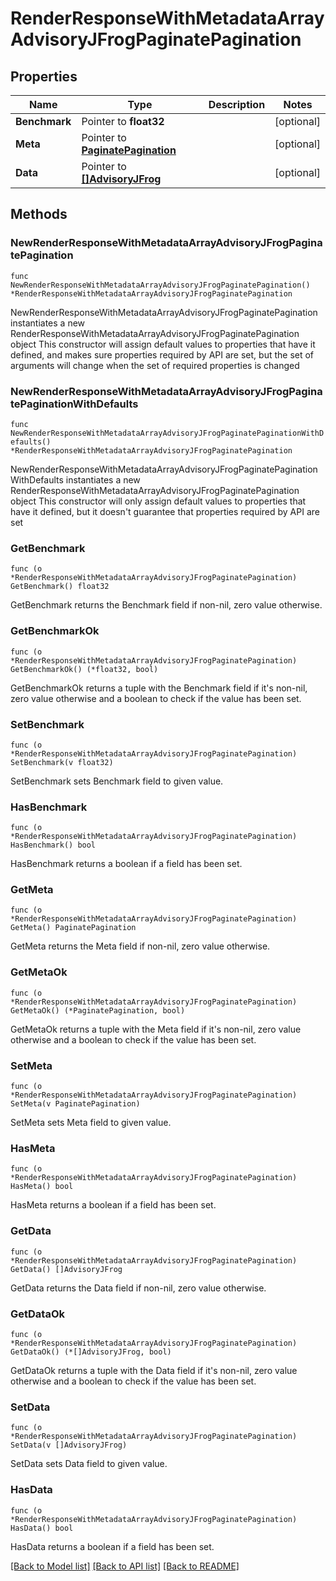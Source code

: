 # RenderResponseWithMetadataArrayAdvisoryJFrogPaginatePagination

## Properties

Name | Type | Description | Notes
------------ | ------------- | ------------- | -------------
**Benchmark** | Pointer to **float32** |  | [optional] 
**Meta** | Pointer to [**PaginatePagination**](PaginatePagination.md) |  | [optional] 
**Data** | Pointer to [**[]AdvisoryJFrog**](AdvisoryJFrog.md) |  | [optional] 

## Methods

### NewRenderResponseWithMetadataArrayAdvisoryJFrogPaginatePagination

`func NewRenderResponseWithMetadataArrayAdvisoryJFrogPaginatePagination() *RenderResponseWithMetadataArrayAdvisoryJFrogPaginatePagination`

NewRenderResponseWithMetadataArrayAdvisoryJFrogPaginatePagination instantiates a new RenderResponseWithMetadataArrayAdvisoryJFrogPaginatePagination object
This constructor will assign default values to properties that have it defined,
and makes sure properties required by API are set, but the set of arguments
will change when the set of required properties is changed

### NewRenderResponseWithMetadataArrayAdvisoryJFrogPaginatePaginationWithDefaults

`func NewRenderResponseWithMetadataArrayAdvisoryJFrogPaginatePaginationWithDefaults() *RenderResponseWithMetadataArrayAdvisoryJFrogPaginatePagination`

NewRenderResponseWithMetadataArrayAdvisoryJFrogPaginatePaginationWithDefaults instantiates a new RenderResponseWithMetadataArrayAdvisoryJFrogPaginatePagination object
This constructor will only assign default values to properties that have it defined,
but it doesn't guarantee that properties required by API are set

### GetBenchmark

`func (o *RenderResponseWithMetadataArrayAdvisoryJFrogPaginatePagination) GetBenchmark() float32`

GetBenchmark returns the Benchmark field if non-nil, zero value otherwise.

### GetBenchmarkOk

`func (o *RenderResponseWithMetadataArrayAdvisoryJFrogPaginatePagination) GetBenchmarkOk() (*float32, bool)`

GetBenchmarkOk returns a tuple with the Benchmark field if it's non-nil, zero value otherwise
and a boolean to check if the value has been set.

### SetBenchmark

`func (o *RenderResponseWithMetadataArrayAdvisoryJFrogPaginatePagination) SetBenchmark(v float32)`

SetBenchmark sets Benchmark field to given value.

### HasBenchmark

`func (o *RenderResponseWithMetadataArrayAdvisoryJFrogPaginatePagination) HasBenchmark() bool`

HasBenchmark returns a boolean if a field has been set.

### GetMeta

`func (o *RenderResponseWithMetadataArrayAdvisoryJFrogPaginatePagination) GetMeta() PaginatePagination`

GetMeta returns the Meta field if non-nil, zero value otherwise.

### GetMetaOk

`func (o *RenderResponseWithMetadataArrayAdvisoryJFrogPaginatePagination) GetMetaOk() (*PaginatePagination, bool)`

GetMetaOk returns a tuple with the Meta field if it's non-nil, zero value otherwise
and a boolean to check if the value has been set.

### SetMeta

`func (o *RenderResponseWithMetadataArrayAdvisoryJFrogPaginatePagination) SetMeta(v PaginatePagination)`

SetMeta sets Meta field to given value.

### HasMeta

`func (o *RenderResponseWithMetadataArrayAdvisoryJFrogPaginatePagination) HasMeta() bool`

HasMeta returns a boolean if a field has been set.

### GetData

`func (o *RenderResponseWithMetadataArrayAdvisoryJFrogPaginatePagination) GetData() []AdvisoryJFrog`

GetData returns the Data field if non-nil, zero value otherwise.

### GetDataOk

`func (o *RenderResponseWithMetadataArrayAdvisoryJFrogPaginatePagination) GetDataOk() (*[]AdvisoryJFrog, bool)`

GetDataOk returns a tuple with the Data field if it's non-nil, zero value otherwise
and a boolean to check if the value has been set.

### SetData

`func (o *RenderResponseWithMetadataArrayAdvisoryJFrogPaginatePagination) SetData(v []AdvisoryJFrog)`

SetData sets Data field to given value.

### HasData

`func (o *RenderResponseWithMetadataArrayAdvisoryJFrogPaginatePagination) HasData() bool`

HasData returns a boolean if a field has been set.


[[Back to Model list]](../README.md#documentation-for-models) [[Back to API list]](../README.md#documentation-for-api-endpoints) [[Back to README]](../README.md)


